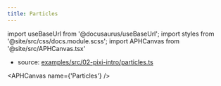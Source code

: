 ```yaml
---
title: Particles
---
```


import useBaseUrl from '@docusaurus/useBaseUrl';
import styles from '@site/src/css/docs.module.scss';
import APHCanvas from '@site/src/APHCanvas.tsx'

- source: [examples/src/02-pixi-intro/particles.ts](https://github.com/APHGames/examples/blob/main/src/02-pixi-intro/particles.ts)


<APHCanvas name={'Particles'} />

